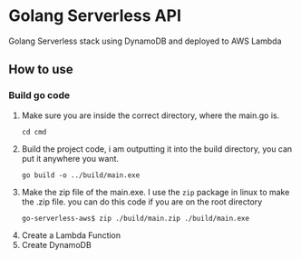 # Golang Serverless API
Golang Serverless stack using DynamoDB and deployed to AWS Lambda

## How to use
### Build go code
1. Make sure you are inside the correct directory, where the main.go is.
    ```
    cd cmd
    ```
2. Build the project code, i am outputting it into the build directory, you can put it anywhere you want.
    ```
    go build -o ../build/main.exe
    ```
3. Make the zip file of the main.exe. I use the ```zip``` package in linux to make the .zip file.
    you can do this code if you are on the root directory
    ```
    go-serverless-aws$ zip ./build/main.zip ./build/main.exe
    ```
4. Create a Lambda Function
5. Create DynamoDB 
